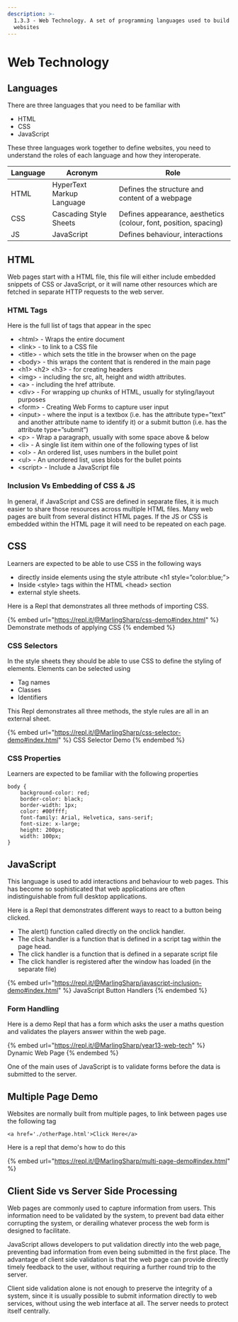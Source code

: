 ```yaml
---
description: >-
  1.3.3 - Web Technology. A set of programming languages used to build dynamic
  websites
---
```


# Web Technology

## Languages

There are three languages that you need to be familiar with

* HTML
* CSS
* JavaScript

These three languages work together to define websites, you need to understand the roles of each language and how they interoperate.

| Language | Acronym                   | Role                                                             |
| -------- | ------------------------- | ---------------------------------------------------------------- |
| HTML     | HyperText Markup Language | Defines the structure and content of a webpage                   |
| CSS      | Cascading Style Sheets    | Defines appearance, aesthetics (colour, font, position, spacing) |
| JS       | JavaScript                | Defines behaviour, interactions                                  |

## HTML

Web pages start with a HTML file, this file will either include embedded snippets of CSS or JavaScript, or it will name other resources which are fetched in separate HTTP requests to the web server.

### HTML Tags

Here is the full list of tags that appear in the spec

* \<html> - Wraps the entire document
* \<link> - to link to a CSS file
* \<title> - which sets the title in the browser when on the page
* \<body> - this wraps the content that is rendered in the main page
* \<h1> \<h2> \<h3> - for creating headers
* \<img> - including the src, alt, height and width attributes.
* \<a> - including the href attribute.
* \<div> - For wrapping up chunks of HTML, usually for styling/layout purposes
* \<form> - Creating Web Forms to capture user input
* \<input> - where the input is a textbox (i.e. has the attribute type=”text” and another attribute name to identify it) or a submit button (i.e. has the attribute type=”submit”)
* \<p> - Wrap a paragraph, usually with some space above & below
* \<li> - A single list item within one of the following types of list
* \<ol> - An ordered list, uses numbers in the bullet point
* \<ul> - An unordered list, uses blobs for the bullet points
* \<script> - Include a JavaScript file

### Inclusion Vs Embedding of CSS & JS

In general, if JavaScript and CSS are defined in separate files, it is much easier to share those resources across multiple HTML files. Many web pages are built from several distinct HTML pages. If the JS or CSS is embedded within the HTML page it will need to be repeated on each page.

## CSS

Learners are expected to be able to use CSS in the following ways

* directly inside elements using the style attribute \<h1 style=”color:blue;”>
* Inside \<style> tags within the HTML \<head> section
* external style sheets.

Here is a Repl that demonstrates all three methods of importing CSS.

{% embed url="https://repl.it/@MarlingSharp/css-demo#index.html" %}
Demonstrate methods of applying CSS
{% endembed %}

### CSS Selectors

In the style sheets they should be able to use CSS to define the styling of elements. Elements can be selected using

* Tag names
* Classes
* Identifiers

This Repl demonstrates all three methods, the style rules are all in an external sheet.

{% embed url="https://repl.it/@MarlingSharp/css-selector-demo#index.html" %}
CSS Selector Demo
{% endembed %}

### CSS Properties

Learners are expected to be familiar with the following properties

```
body {
    background-color: red;
    border-color: black;
    border-width: 1px;
    color: #00ffff;
    font-family: Arial, Helvetica, sans-serif;
    font-size: x-large;
    height: 200px;
    width: 100px;
}
```

## JavaScript

This language is used to add interactions and behaviour to web pages. This has become so sophisticated that web applications are often indistinguishable from full desktop applications.

Here is a Repl that demonstrates different ways to react to a button being clicked.

* The alert() function called directly on the onclick handler.
* The click handler is a function that is defined in a script tag within the page head.
* The click handler is a function that is defined in a separate script file
* The click handler is registered after the window has loaded (in the separate file)

{% embed url="https://repl.it/@MarlingSharp/javascript-inclusion-demo#index.html" %}
JavaScript Button Handlers
{% endembed %}

### Form Handling

Here is a demo Repl that has a form which asks the user a maths question and validates the players answer within the web page.

{% embed url="https://repl.it/@MarlingSharp/year13-web-tech" %}
Dynamic Web Page
{% endembed %}

One of the main uses of JavaScript is to validate forms before the data is submitted to the server.

## Multiple Page Demo

Websites are normally built from multiple pages, to link between pages use the following tag

```
<a href='./otherPage.html'>Click Here</a>
```

Here is a repl that demo's how to do this

{% embed url="https://repl.it/@MarlingSharp/multi-page-demo#index.html" %}

## Client Side vs Server Side Processing

Web pages are commonly used to capture information from users. This information need to be validated by the system, to prevent bad data either corrupting the system, or derailing whatever process the web form is designed to facilitate.

JavaScript allows developers to put validation directly into the web page, preventing bad information from even being submitted in the first place. The advantage of client side validation is that the web page can provide directly timely feedback to the user, without requiring a further round trip to the server.

Client side validation alone is not enough to preserve the integrity of a system, since it is usually possible to submit information directly to web services, without using the web interface at all. The server needs to protect itself centrally.
